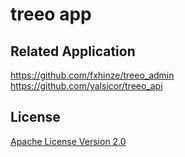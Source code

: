 # treeo app

## Related Application
https://github.com/fxhinze/treeo_admin
https://github.com/yalsicor/treeo_api

## License

[Apache License Version 2.0](./LICENSE)

